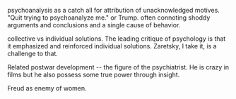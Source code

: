 psychoanalysis as a catch all for attribution of unacknowledged motives. "Quit trying to psychoanalyze me." or Trump. often connoting shoddy arguments and conclusions and a single cause of behavior. 

collective vs individual solutions. The leading critique of psychology is that it emphasized and reinforced individual solutions. Zaretsky, I take it, is a challenge to that.

Related postwar development -- the figure of the psychiatrist. He is crazy in films but he also possess some true power through insight. 

Freud as enemy of women. 

